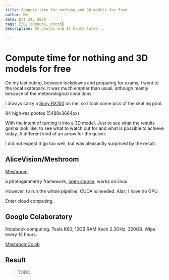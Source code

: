 ```yaml
---
title: Compute time for nothing and 3D models for free
author: Me
date: Oct 24, 2020
tags: [3D, compute, photo]
description: 82 photos and 11 hours later...

---
```


# Compute time for nothing and 3D models for free

On my last outing, between lockdowns and preparing for exams, I went to
the local skatepark. It was much emptier than usual, although mostly
because of the meteorological conditions.

I always carry a [Sony RX100](https://www.sony.com/electronics/cyber-shot-compact-cameras/dsc-rx100) on me, so I took some pics of the skating pool.

84 high-res photos (5488x3664px)

With the intent of turning it into a 3D model. Just to see what the
results gonna look like, to see what to watch out for and what is
possible to achieve today. A different kind of an arrow for the quiver.

I did not expect it go too well, but was pleasantly surprised by the result.

## AliceVision/Meshroom

[Meshroom](https://alicevision.org/#meshroom)

a photogammetry framework, [open source](https://github.com/alicevision/meshroom),
works on linux

However, to run the whole pipeline, CUDA is needed. Alas, I have no GPU.

Enter cloud computing.

## Google Colaboratory

Notebook computing. Tesla K80, 12GB RAM Xeon 2.3GHz, 320GB. Wipe every
12 hours.

[MeshroomColab](https://colab.research.google.com/gist/natowi/3044484ad0c98877692c399297e3ab7e/meshroomcolab.ipynb)

## Result

> TODO


